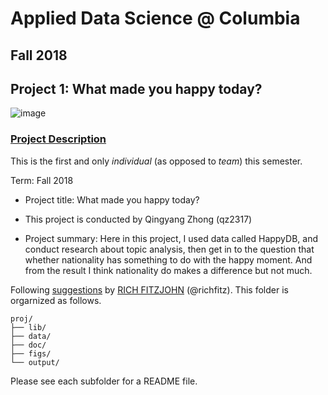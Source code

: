 # Applied Data Science @ Columbia
## Fall 2018
## Project 1: What made you happy today?

![image](figs/title.jpeg)

### [Project Description](doc/)
This is the first and only *individual* (as opposed to *team*) this semester. 

Term: Fall 2018

+ Project title: What made you happy today?
+ This project is conducted by Qingyang Zhong (qz2317)

+ Project summary: Here in this project, I used data called HappyDB, and conduct research about topic analysis, then get in to the question that whether nationality has something to do with the happy moment. And from the result I think nationality do makes a difference but not much.


Following [suggestions](http://nicercode.github.io/blog/2013-04-05-projects/) by [RICH FITZJOHN](http://nicercode.github.io/about/#Team) (@richfitz). This folder is orgarnized as follows.


```
proj/
├── lib/
├── data/
├── doc/
├── figs/
└── output/
```

Please see each subfolder for a README file.
